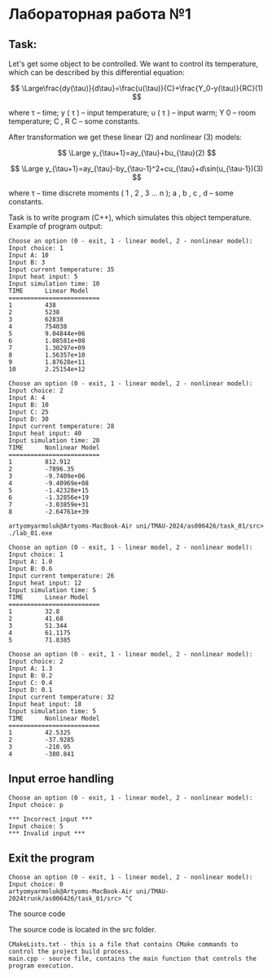 # Лабораторная работа №1

## Task:

Let's get some object to be controlled. We want to control its temperature, which can be described by this differential equation:

$$
\Large\frac{dy(\tau)}{d\tau}=\frac{u(\tau)}{C}+\frac{Y_0-y(\tau)}{RC}(1)
$$

where τ – time; y ( τ ) – input temperature; u ( τ ) – input warm; Y 0 – room temperature; C , R C – some constants.

After transformation we get these linear (2) and nonlinear (3) models:

$$
\Large y_{\tau+1}=ay_{\tau}+bu_{\tau}(2)
$$

$$
\Large y_{\tau+1}=ay_{\tau}-by_{\tau-1}^2+cu_{\tau}+d\sin(u_{\tau-1})(3)
$$

where τ – time discrete moments ( 1 , 2 , 3 … n ); a , b , c , d – some constants.

Task is to write program (С++), which simulates this object temperature.
Example of program output:

```
Choose an option (0 - exit, 1 - linear model, 2 - nonlinear model): Input choice: 1
Input A: 10
Input B: 3
Input current temperature: 35
Input heat input: 5
Input simulation time: 10
TIME      Linear Model
=========================
1         438
2         5238
3         62838
4         754038
5         9.04844e+06
6         1.08581e+08
7         1.30297e+09
8         1.56357e+10
9         1.87628e+11
10        2.25154e+12

Choose an option (0 - exit, 1 - linear model, 2 - nonlinear model): Input choice: 2
Input A: 4
Input B: 10
Input C: 25
Input D: 30
Input current temperature: 28
Input heat input: 40
Input simulation time: 20
TIME      Nonlinear Model
=========================
1         812.912
2         -7896.35
3         -9.7409e+06
4         -9.40969e+08
5         -1.42328e+15
6         -1.32856e+19
7         -3.03859e+31
8         -2.64761e+39

artyomyarmoluk@Artyoms-MacBook-Air uni/TMAU-2024/as006426/task_01/src> ./lab_01.exe

Choose an option (0 - exit, 1 - linear model, 2 - nonlinear model): Input choice: 1
Input A: 1.0
Input B: 0.6
Input current temperature: 26
Input heat input: 12
Input simulation time: 5
TIME      Linear Model
=========================
1         32.8
2         41.68
3         51.344
4         61.1175
5         71.8385

Choose an option (0 - exit, 1 - linear model, 2 - nonlinear model): Input choice: 2
Input A: 1.3
Input B: 0.2
Input C: 0.4
Input D: 0.1
Input current temperature: 32
Input heat input: 18
Input simulation time: 5
TIME      Nonlinear Model
=========================
1         42.5325
2         -37.9285
3         -210.95
4         -380.841
```

## Input erroe handling

```
Choose an option (0 - exit, 1 - linear model, 2 - nonlinear model): Input choice: p

*** Incorrect input ***
Input choice: 5
*** Invalid input ***
```

## Exit the program

```
Choose an option (0 - exit, 1 - linear model, 2 - nonlinear model): Input choice: 0
artyomyarmoluk@Artyoms-MacBook-Air uni/TMAU-2024trunk/as006426/task_01/src> ^C
```

The source code

The source code is located in the src folder.

    CMakeLists.txt - this is a file that contains CMake commands to control the project build process.
    main.cpp - source file, contains the main function that controls the program execution.
